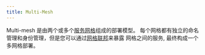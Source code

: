 ```yaml
---
title: Multi-Mesh
---
```


Multi-mesh 是由两个或多个[服务网格](/zh/docs/reference/glossary/#service-mesh)组成的部署模型。
每个网格都有独立的命名管理和身份管理，但是您可以通过[网格联邦](/zh/docs/reference/glossary/#mesh-federation)来暴露
网格之间的服务, 最终构成一个多网格部署。
